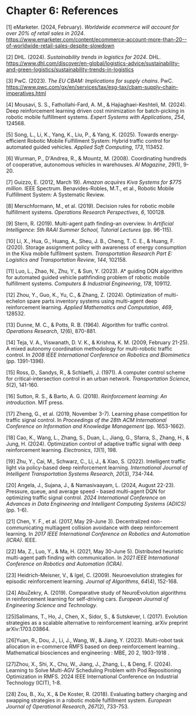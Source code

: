 # Chapter 6: References

[1] eMarketer. (2024, February). *Worldwide ecommerce will account for over 20% of retail sales in 2024*. https://www.emarketer.com/content/ecommerce-account-more-than-20--of-worldwide-retail-sales-despite-slowdown

[2] DHL. (2024). *Sustainability trends in logistics for 2024*. DHL. https://www.dhl.com/discover/en-global/logistics-advice/sustainability-and-green-logistics/sustainability-trends-in-logistics

[3] PwC. (2023). *The EU CBAM: Implications for supply chains*. PwC. https://www.pwc.com/gx/en/services/tax/esg-tax/cbam-supply-chain-imperatives.html

[4] Mousavi, S. S., Fathollahi-Fard, A. M., & Hajiaghaei-Keshteli, M. (2024). Deep reinforcement learning driven cost minimization for batch-picking in robotic mobile fulfillment systems. *Expert Systems with Applications*, *254*, 124568.

[5] Song, L., Li, K., Yang, K., Liu, P., & Yang, K. (2025). Towards energy-efficient Robotic Mobile Fulfillment System: Hybrid traffic control for automated guided vehicles. *Applied Soft Computing*, *173*, 113452.

[6] Wurman, P., D'Andrea, R., & Mountz, M. (2008). Coordinating hundreds of cooperative, autonomous vehicles in warehouses. *AI Magazine*, *29*(1), 9-20.

[7] Guizzo, E. (2012, March 19). *Amazon acquires Kiva Systems for $775 million*. IEEE Spectrum. Benavides-Robles, M.T., et al., Robotic Mobile Fulfillment System: A Systematic Review.

[8] Merschformann, M., et al. (2019). Decision rules for robotic mobile fulfillment systems. *Operations Research Perspectives*, *6*, 100128.

[9] Stern, R. (2019). Multi-agent path finding–an overview. In *Artificial Intelligence: 5th RAAI Summer School, Tutorial Lectures* (pp. 96-115).

[10] Li, X., Hua, G., Huang, A., Sheu, J. B., Cheng, T. C. E., & Huang, F. (2020). Storage assignment policy with awareness of energy consumption in the Kiva mobile fulfilment system. *Transportation Research Part E: Logistics and Transportation Review*, *144*, 102158.

[11] Luo, L., Zhao, N., Zhu, Y., & Sun, Y. (2023). A* guiding DQN algorithm for automated guided vehicle pathfinding problem of robotic mobile fulfillment systems. *Computers & Industrial Engineering*, *178*, 109112.

[12] Zhou, Y., Guo, K., Yu, C., & Zhang, Z. (2024). Optimization of multi-echelon spare parts inventory systems using multi-agent deep reinforcement learning. *Applied Mathematics and Computation*, *469*, 128532.

[13] Dunne, M. C., & Potts, R. B. (1964). Algorithm for traffic control. *Operations Research*, *12*(6), 870-881.

[14] Teja, V. A., Viswanath, D. V. K., & Krishna, K. M. (2009, February 21-25). A mixed autonomy coordination methodology for multi-robotic traffic control. In *2008 IEEE International Conference on Robotics and Biomimetics* (pp. 1391-1396).

[15] Ross, D., Sandys, R., & Schlaefli, J. (1971). A computer control scheme for critical-intersection control in an urban network. *Transportation Science*, *5*(2), 141-160.

[16] Sutton, R. S., & Barto, A. G. (2018). *Reinforcement learning: An introduction*. MIT press.

[17] Zheng, G., et al. (2019, November 3-7). Learning phase competition for traffic signal control. In *Proceedings of the 28th ACM International Conference on Information and Knowledge Management* (pp. 1653-1662).

[18] Cao, K., Wang, L., Zhang, S., Duan, L., Jiang, G., Sfarra, S., Zhang, H., & Jung, H. (2024). Optimization control of adaptive traffic signal with deep reinforcement learning. *Electronics*, *13*(1), 198.

[19] Zhu, Y., Cai, M., Schwarz, C., Li, J., & Xiao, S. (2022). Intelligent traffic light via policy-based deep reinforcement learning. *International Journal of Intelligent Transportation Systems Research*, *20*(3), 734-744.

[20] Angela, J., Sujana, J., & Namasivaayam, L. (2024, August 22-23). Pressure, queue, and average speed - based multi-agent DQN for optimizing traffic signal control. *2024 International Conference on Advances in Data Engineering and Intelligent Computing Systems (ADICS)* (pp. 1-6).

[21] Chen, Y. F., et al. (2017, May 29-June 3). Decentralized non-communicating multiagent collision avoidance with deep reinforcement learning. In *2017 IEEE International Conference on Robotics and Automation (ICRA)*. IEEE.

[22] Ma, Z., Luo, Y., & Ma, H. (2021, May 30-June 5). Distributed heuristic multi-agent path finding with communication. In *2021 IEEE International Conference on Robotics and Automation (ICRA)*.

[23] Heidrich-Meisner, V., & Igel, C. (2009). Neuroevolution strategies for episodic reinforcement learning. *Journal of Algorithms*, *64*(4), 152-168.

[24] AbuZekry, A. (2019). Comparative study of NeuroEvolution algorithms in reinforcement learning for self-driving cars. *European Journal of Engineering Science and Technology*.

[25]Salimans, T., Ho, J., Chen, X., Sidor, S., & Sutskever, I. (2017). Evolution strategies as a scalable alternative to reinforcement learning. arXiv preprint arXiv:1703.03864.

[26]Yuan, R., Dou, J., Li, J., Wang, W., & Jiang, Y. (2023). Multi-robot task allocation in e-commerce RMFS based on deep reinforcement learning.. Mathematical biosciences and engineering : MBE, 20 2, 1903-1918 .

[27]Zhou, X., Shi, X., Chu, W., Jiang, J., Zhang, L., & Deng, F. (2024). Learning to Solve Multi-AGV Scheduling Problem with Pod Repositioning Optimization in RMFS. 2024 IEEE International Conference on Industrial Technology (ICIT), 1-8.

[28] Zou, B., Xu, X., & De Koster, R. (2018). Evaluating battery charging and swapping strategies in a robotic mobile fulfillment system. *European Journal of Operational Research*, *267*(2), 733-753. 